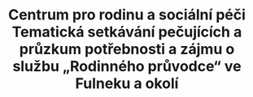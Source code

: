 ---
id: 66a747c1-34c2-4faf-949a-0e3fb994fae7
title: "Centrum pro rodinu a sociální péči Tematická setkávání pečujících a průzkum potřebnosti a zájmu
o službu „Rodinného průvodce“ ve Fulneku a okolí"
price: 40000
year: 2015
description: "Tento projekt navazuje na úspěšnou spolupráci s Nadačním fondem Kousek po kousku v loňském roce. Tentokrát se budeme společně snažit přenést důležitou, velmi pomáhající a život ulehčující službu setkávání, vzdělávání a vzájemné podpory lidí pečujících dlouhodobě o své blízké do Fulnecka a jeho okolí."
kouskovani: false
locationName: undefined
position:
  lng: 18.2487708245592
  lat: 49.81003678636713
---